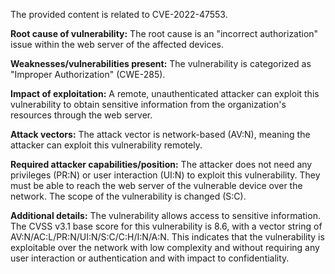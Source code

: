 The provided content is related to CVE-2022-47553.

**Root cause of vulnerability:**
The root cause is an "incorrect authorization" issue within the web server of the affected devices.

**Weaknesses/vulnerabilities present:**
The vulnerability is categorized as "Improper Authorization" (CWE-285).

**Impact of exploitation:**
A remote, unauthenticated attacker can exploit this vulnerability to obtain sensitive information from the organization's resources through the web server.

**Attack vectors:**
The attack vector is network-based (AV:N), meaning the attacker can exploit this vulnerability remotely.

**Required attacker capabilities/position:**
The attacker does not need any privileges (PR:N) or user interaction (UI:N) to exploit this vulnerability. They must be able to reach the web server of the vulnerable device over the network. The scope of the vulnerability is changed (S:C).

**Additional details:**
The vulnerability allows access to sensitive information. The CVSS v3.1 base score for this vulnerability is 8.6, with a vector string of AV:N/AC:L/PR:N/UI:N/S:C/C:H/I:N/A:N. This indicates that the vulnerability is exploitable over the network with low complexity and without requiring any user interaction or authentication and with impact to confidentiality.